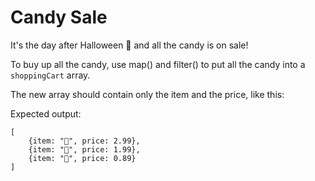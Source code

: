 # Candy Sale

It's the day after Halloween 🎃 and all the candy is on sale!

To buy up all the candy, use map() and filter() to put all the
candy into a `shoppingCart` array. 

The new array should contain only the item and the price, like
this: 

Expected output: 
```
[
    {item: "🍭", price: 2.99},
    {item: "🍫", price: 1.99}, 
    {item: "🍬", price: 0.89}
]
```